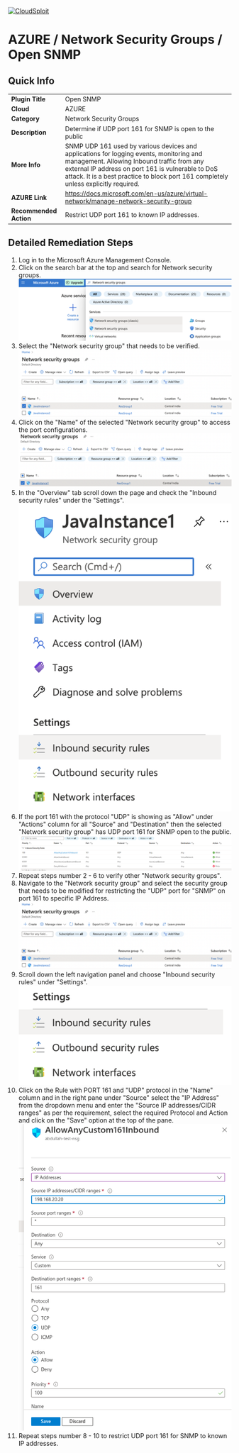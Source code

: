 [![CloudSploit](https://cloudsploit.com/img/logo-new-big-text-100.png "CloudSploit")](https://cloudsploit.com)

# AZURE / Network Security Groups / Open SNMP

## Quick Info

| | |
|-|-|
| **Plugin Title** | Open SNMP |
| **Cloud** | AZURE |
| **Category** | Network Security Groups |
| **Description** | Determine if UDP port 161 for SNMP is open to the public |
| **More Info** | SNMP UDP 161 used by various devices and applications for logging events, monitoring and management. Allowing Inbound traffic from any external IP address on port 161 is vulnerable to DoS attack. It is a best practice to block port 161 completely unless explicitly required. |
| **AZURE Link** | https://docs.microsoft.com/en-us/azure/virtual-network/manage-network-security-group |
| **Recommended Action** | Restrict UDP port 161 to known IP addresses. |

## Detailed Remediation Steps
1. Log in to the Microsoft Azure Management Console.
2. Click on the search bar at the top and search for Network security groups. </br> <img src="/resources/azure/networksecuritygroups/open-snmp/step2.png"/>
3. Select the "Network security group" that needs to be verified. </br> <img src="/resources/azure/networksecuritygroups/open-snmp/step3.png"/>
4. Click on the "Name" of the selected "Network security group" to access the port configurations. </br> <img src="/resources/azure/networksecuritygroups/open-snmp/step4.png"/>
5. In the "Overview" tab scroll down the page and check the "Inbound security rules" under the "Settings". </br> <img src="/resources/azure/networksecuritygroups/open-snmp/step5.png"/>
6. If the port 161 with the protocol "UDP" is showing as "Allow" under "Actions" column for all "Source" and "Destination" then the selected "Network security group" has UDP port 161 for SNMP open to the public. </br> <img src="/resources/azure/networksecuritygroups/open-snmp/step6.png"/>
7. Repeat steps number 2 - 6 to verify other "Network security groups". </br>
8. Navigate to the "Network security group" and select the security group that needs to be modified for restricting the "UDP" port for "SNMP" on port 161 to specific IP Address.</br> <img src="/resources/azure/networksecuritygroups/open-snmp/step8.png"/>
9. Scroll down the left navigation panel and choose "Inbound security rules" under "Settings".</br> <img src="/resources/azure/networksecuritygroups/open-snmp/step9.png"/>
10. Click on the Rule with PORT 161 and "UDP" protocol in the "Name" column and in the right pane under "Source" select the "IP Address" from the dropdown menu and enter the "Source IP addresses/CIDR ranges" as per the requirement, select the required Protocol and Action and click on the "Save" option at the top of the pane. </br> <img src="/resources/azure/networksecuritygroups/open-snmp/step10.png"/>
11. Repeat steps number 8 - 10 to restrict UDP port 161 for SNMP to known IP addresses.</br>
